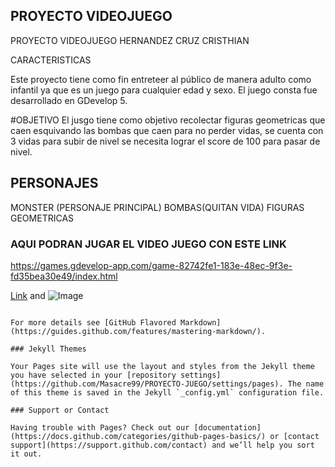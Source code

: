 ## PROYECTO VIDEOJUEGO

PROYECTO VIDEOJUEGO
HERNANDEZ CRUZ CRISTHIAN

CARACTERISTICAS

Este proyecto tiene como fin entreteer al público de manera adulto como infantil ya que es un juego para cualquier edad y sexo.
El juego consta fue desarrollado en GDevelop 5.

#OBJETIVO
El jusgo tiene como objetivo  recolectar figuras geometricas que caen  esquivando las bombas que caen para no perder vidas, se cuenta con 3 vidas para subir de nivel
se necesita lograr el score de 100 para pasar de nivel.

## PERSONAJES
MONSTER (PERSONAJE PRINCIPAL)
BOMBAS(QUITAN VIDA)
FIGURAS GEOMETRICAS
### AQUI PODRAN JUGAR EL VIDEO JUEGO CON ESTE LINK

https://games.gdevelop-app.com/game-82742fe1-183e-48ec-9f3e-fd35bea30e49/index.html

[Link](url) and ![Image](src)
```

For more details see [GitHub Flavored Markdown](https://guides.github.com/features/mastering-markdown/).

### Jekyll Themes

Your Pages site will use the layout and styles from the Jekyll theme you have selected in your [repository settings](https://github.com/Masacre99/PROYECTO-JUEGO/settings/pages). The name of this theme is saved in the Jekyll `_config.yml` configuration file.

### Support or Contact

Having trouble with Pages? Check out our [documentation](https://docs.github.com/categories/github-pages-basics/) or [contact support](https://support.github.com/contact) and we’ll help you sort it out.
